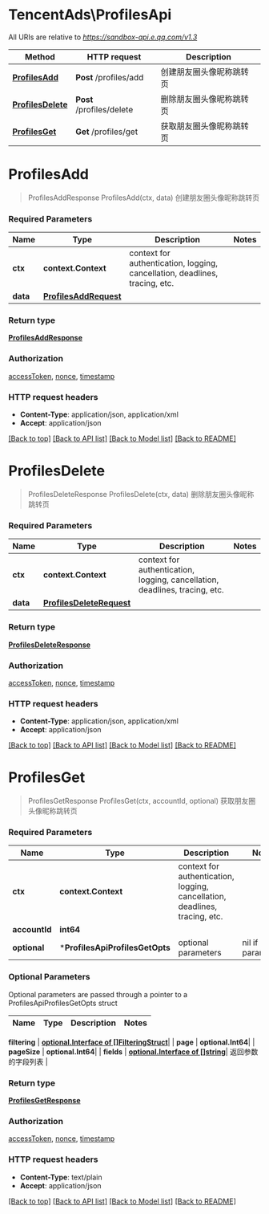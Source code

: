 # TencentAds\ProfilesApi

All URIs are relative to *https://sandbox-api.e.qq.com/v1.3*

Method | HTTP request | Description
------------- | ------------- | -------------
[**ProfilesAdd**](ProfilesApi.md#ProfilesAdd) | **Post** /profiles/add | 创建朋友圈头像昵称跳转页
[**ProfilesDelete**](ProfilesApi.md#ProfilesDelete) | **Post** /profiles/delete | 删除朋友圈头像昵称跳转页
[**ProfilesGet**](ProfilesApi.md#ProfilesGet) | **Get** /profiles/get | 获取朋友圈头像昵称跳转页


# **ProfilesAdd**
> ProfilesAddResponse ProfilesAdd(ctx, data)
创建朋友圈头像昵称跳转页

### Required Parameters

Name | Type | Description  | Notes
------------- | ------------- | ------------- | -------------
 **ctx** | **context.Context** | context for authentication, logging, cancellation, deadlines, tracing, etc.
  **data** | [**ProfilesAddRequest**](ProfilesAddRequest.md)|  | 

### Return type

[**ProfilesAddResponse**](ProfilesAddResponse.md)

### Authorization

[accessToken](../README.md#accessToken), [nonce](../README.md#nonce), [timestamp](../README.md#timestamp)

### HTTP request headers

 - **Content-Type**: application/json, application/xml
 - **Accept**: application/json

[[Back to top]](#) [[Back to API list]](../README.md#documentation-for-api-endpoints) [[Back to Model list]](../README.md#documentation-for-models) [[Back to README]](../README.md)

# **ProfilesDelete**
> ProfilesDeleteResponse ProfilesDelete(ctx, data)
删除朋友圈头像昵称跳转页

### Required Parameters

Name | Type | Description  | Notes
------------- | ------------- | ------------- | -------------
 **ctx** | **context.Context** | context for authentication, logging, cancellation, deadlines, tracing, etc.
  **data** | [**ProfilesDeleteRequest**](ProfilesDeleteRequest.md)|  | 

### Return type

[**ProfilesDeleteResponse**](ProfilesDeleteResponse.md)

### Authorization

[accessToken](../README.md#accessToken), [nonce](../README.md#nonce), [timestamp](../README.md#timestamp)

### HTTP request headers

 - **Content-Type**: application/json, application/xml
 - **Accept**: application/json

[[Back to top]](#) [[Back to API list]](../README.md#documentation-for-api-endpoints) [[Back to Model list]](../README.md#documentation-for-models) [[Back to README]](../README.md)

# **ProfilesGet**
> ProfilesGetResponse ProfilesGet(ctx, accountId, optional)
获取朋友圈头像昵称跳转页

### Required Parameters

Name | Type | Description  | Notes
------------- | ------------- | ------------- | -------------
 **ctx** | **context.Context** | context for authentication, logging, cancellation, deadlines, tracing, etc.
  **accountId** | **int64**|  | 
 **optional** | ***ProfilesApiProfilesGetOpts** | optional parameters | nil if no parameters

### Optional Parameters
Optional parameters are passed through a pointer to a ProfilesApiProfilesGetOpts struct

Name | Type | Description  | Notes
------------- | ------------- | ------------- | -------------

 **filtering** | [**optional.Interface of []FilteringStruct**](FilteringStruct.md)|  | 
 **page** | **optional.Int64**|  | 
 **pageSize** | **optional.Int64**|  | 
 **fields** | [**optional.Interface of []string**](string.md)| 返回参数的字段列表 | 

### Return type

[**ProfilesGetResponse**](ProfilesGetResponse.md)

### Authorization

[accessToken](../README.md#accessToken), [nonce](../README.md#nonce), [timestamp](../README.md#timestamp)

### HTTP request headers

 - **Content-Type**: text/plain
 - **Accept**: application/json

[[Back to top]](#) [[Back to API list]](../README.md#documentation-for-api-endpoints) [[Back to Model list]](../README.md#documentation-for-models) [[Back to README]](../README.md)

